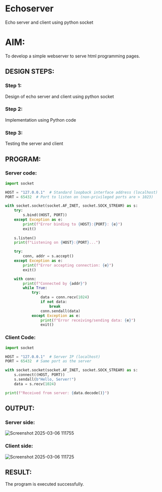 # Echoserver
Echo server and client using python socket

# AIM:

To develop a simple webserver to serve html programming pages.

## DESIGN STEPS:

### Step 1:

Design of echo server and client using python socket

### Step 2:

Implementation using Python code

### Step 3:

Testing the server and client 

## PROGRAM:

### Server code:
```python
import socket

HOST = "127.0.0.1"  # Standard loopback interface address (localhost)
PORT = 65432  # Port to listen on (non-privileged ports are > 1023)

with socket.socket(socket.AF_INET, socket.SOCK_STREAM) as s:
    try:
        s.bind((HOST, PORT))
    except Exception as e:
        print(f"Error binding to {HOST}:{PORT}: {e}")
        exit()
    
    s.listen()
    print(f"Listening on {HOST}:{PORT}...")

    try:
        conn, addr = s.accept()
    except Exception as e:
        print(f"Error accepting connection: {e}")
        exit()

    with conn:
        print(f"Connected by {addr}")
        while True:
            try:
                data = conn.recv(1024)
                if not data:
                    break
                conn.sendall(data)
            except Exception as e:
                print(f"Error receiving/sending data: {e}")
                exit()

```
### Client Code:
```python
import socket

HOST = "127.0.0.1"  # Server IP (localhost)
PORT = 65432  # Same port as the server

with socket.socket(socket.AF_INET, socket.SOCK_STREAM) as s:
    s.connect((HOST, PORT))
    s.sendall(b"Hello, Server!")
    data = s.recv(1024)

print(f"Received from server: {data.decode()}")

```

## OUTPUT:
### Server side:
![Screenshot 2025-03-06 111755](https://github.com/user-attachments/assets/d95c39bd-97e1-4567-b7a5-af6108a748c1)


### Client side:
![Screenshot 2025-03-06 111725](https://github.com/user-attachments/assets/0a9d54be-7b7c-4862-95cd-036976ece649)


## RESULT:
The program is executed successfully.
